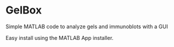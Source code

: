 # GelBox

Simple MATLAB code to analyze gels and immunoblots with a GUI

Easy install using the MATLAB App installer.